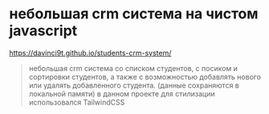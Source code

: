 # небольшая crm система на чистом javascript
https://davinci9t.github.io/students-crm-system/
> небольшая crm система со списком студентов, с посиком и сортировки студентов, а также с возможностью добавлять нового или удалять добавленного студента. (данные сохраняются в локальной памяти)
> в данном проекте для стилизации использовался TailwindCSS
